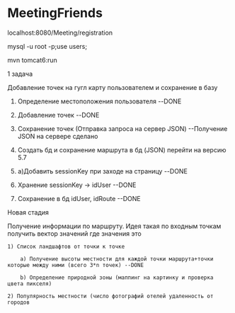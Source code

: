 # MeetingFriends  
localhost:8080/Meeting/registration  

mysql -u root -p;use users;

mvn tomcat6:run

1 задача

Добавление точек на гугл карту пользователем и сохранение в базу
1) Определение местоположения пользователя --DONE

2) Добавление точек --DONE

3) Сохранение точек (Отправка запроса на сервер JSON) --Получение JSON на сервере сделано

4) Создать бд и сохранение маршрута в бд (JSON) перейти на версию 5.7

5) 
    a)Добавить sessionKey при заходе на страницу --DONE
    
6) Хранение sessionKey -> idUser --DONE

7) Сохранение в бд idUser, idRoute --DONE

Новая стадия

Получение информации по маршруту. Идея такая по входным точкам получить вектор значений где значения это

    1) Список ландшафтов от точки к точке
        
        a) Получение высоты местности для каждой точки маршрута+точки которые между ними (всего 3*n точек) --DONE
        
        b) Определение природной зоны (маппинг на картинку и проверка цвета пикселя)
        
    2) Популярность местности (число фотографий отелей удаленность от городов

